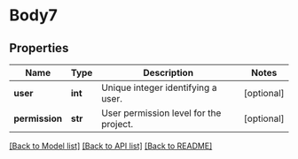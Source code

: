 # Body7

## Properties
Name | Type | Description | Notes
------------ | ------------- | ------------- | -------------
**user** | **int** | Unique integer identifying a user. | [optional] 
**permission** | **str** | User permission level for the project. | [optional] 

[[Back to Model list]](../README.md#documentation-for-models) [[Back to API list]](../README.md#documentation-for-api-endpoints) [[Back to README]](../README.md)

